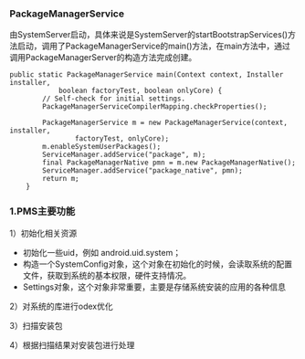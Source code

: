 ### PackageManagerService

由SystemServer启动，具体来说是SystemServer的startBootstrapServices()方法启动，调用了PackageManagerService的main()方法，在main方法中，通过调用PackageManagerServer的构造方法完成创建。

```
public static PackageManagerService main(Context context, Installer installer,
            boolean factoryTest, boolean onlyCore) {
        // Self-check for initial settings.
        PackageManagerServiceCompilerMapping.checkProperties();

        PackageManagerService m = new PackageManagerService(context, installer,
                factoryTest, onlyCore);
        m.enableSystemUserPackages();
        ServiceManager.addService("package", m);
        final PackageManagerNative pmn = m.new PackageManagerNative();
        ServiceManager.addService("package_native", pmn);
        return m;
    }
```

### 1.PMS主要功能

1）初始化相关资源

- 初始化一些uid，例如 android.uid.system；
- 构造一个SystemConfig对象，这个对象在初始化的时候，会读取系统的配置文件，获取到系统的基本权限，硬件支持情况。
- Settings对象，这个对象非常重要，主要是存储系统安装的应用的各种信息


2）对系统的库进行odex优化

3）扫描安装包

4）根据扫描结果对安装包进行处理




    